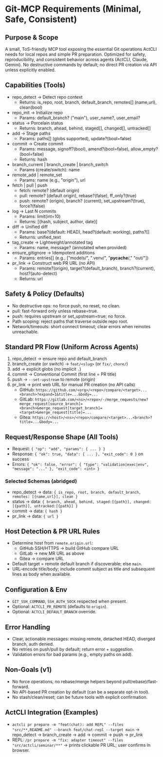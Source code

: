 # Git-MCP Requirements (Minimal, Safe, Consistent)

## Purpose & Scope
A small, ToS-friendly MCP tool exposing the essential Git operations ActCLI needs for local repos and simple PR preparation. Optimized for safety, reproducibility, and consistent behavior across agents (ActCLI, Claude, Gemini). No destructive commands by default; no direct PR creation via API unless explicitly enabled.

## Capabilities (Tools)
- repo_detect → Detect repo context
  - Returns: is_repo, root, branch, default_branch, remotes[] (name,url), clean(bool)
- repo_init → Initialize repo
  - Params: default_branch? ("main"), user_name?, user_email?
- status → Porcelain status
  - Returns: branch, ahead, behind, staged[], changed[], untracked[]
- add → Stage paths
  - Params: paths[] (globs supported), update?(bool=false)
- commit → Create commit
  - Params: message, signoff?(bool), amend?(bool=false), allow_empty?(bool=false)
  - Returns: hash
- branch_current | branch_create | branch_switch
  - Params (create/switch): name
- remote_add | remote_set
  - Params: name (e.g., "origin"), url
- fetch | pull | push
  - fetch: remote? (default origin)
  - pull: remote? (default origin), rebase?(false), ff_only?(true)
  - push: remote? (origin), branch? (current), set_upstream?(true), force?(false)
- log → Last N commits
  - Params: limit(int=10)
  - Returns: [{hash, subject, author, date}]
- diff → Unified diff
  - Params: base?(default: HEAD), head?(default: working), paths?[]
  - Returns: unified_text
- tag_create → Lightweight/annotated tag
  - Params: name, message? (annotated when provided)
- ensure_gitignore → Idempotent additions
  - Params: entries[] (e.g., ["models/", ".venv/", "__pycache__/," "out/"])
- pr_link → Construct web PR URL (no API)
  - Params: remote?(origin), target?(default_branch), branch?(current), host?(auto-detect)
  - Returns: url

## Safety & Policy (Defaults)
- No destructive ops: no force push, no reset, no clean.
- pull: fast-forward only unless rebase=true.
- push: requires upstream or set_upstream=true; no force.
- Path scoping: reject paths that traverse outside repo root.
- Network/timeouts: short connect timeout; clear errors when remotes unreachable.

## Standard PR Flow (Uniform Across Agents)
1) repo_detect → ensure repo and default_branch
2) branch_create (or switch) → `feat/<slug>` (or `fix/`, `chore/`)
3) add → explicit globs (no implicit `.`)
4) commit → Conventional Commit (first line = PR title)
5) push → `--set-upstream` to remote (origin)
6) pr_link → print web URL for manual PR creation (no API calls)
   - GitHub: `https://github.com/<org>/<repo>/compare/<target>...<branch>?expand=1&title=...&body=...`
   - GitLab: `https://gitlab.com/<ns>/<repo>/-/merge_requests/new?merge_request[source_branch]=<branch>&merge_request[target_branch]=<target>&merge_request[title]=...`
   - Gitea: `https://<host>/<ns>/<repo>/compare/<target>...<branch>?title=...&body=...`

## Request/Response Shape (All Tools)
- Request: `{ "op": "add", "params": { ... } }`
- Response: `{ "ok": true, "data": { ... }, "exit_code": 0 }` on success
- Errors: `{ "ok": false, "error": { "type": "validation|exec|env", "message": "..." }, "exit_code": <int> }`

### Selected Schemas (abridged)
- repo_detect → data: `{ is_repo, root, branch, default_branch, remotes: [{name,url}], clean }`
- status → data: `{ branch, ahead, behind, staged:[{path}], changed:[{path}], untracked:[{path}] }`
- commit → data: `{ hash }`
- pr_link → data: `{ url }`

## Host Detection & PR URL Rules
- Determine host from `remote.origin.url`:
  - GitHub SSH/HTTPS → build GitHub compare URL
  - GitLab → new MR URL as above
  - Gitea → compare URL
- Default target = remote default branch if discoverable; else `main`.
- URL-encode title/body; include commit subject as title and subsequent lines as body when available.

## Configuration & Env
- `GIT_SSH_COMMAND`, `SSH_AUTH_SOCK` respected when present.
- Optional: `ACTCLI_PR_REMOTE` (defaults to `origin`).
- Optional: `ACTCLI_DEFAULT_BRANCH` override.

## Error Handling
- Clear, actionable messages: missing remote, detached HEAD, diverged branch, auth denied.
- No retries on push/pull by default; return error + suggestion.
- Validation errors for bad params (e.g., empty paths on add).

## Non-Goals (v1)
- No force operations, no rebase/merge helpers beyond pull(rebase)/fast-forward.
- No API-based PR creation by default (can be a separate opt-in tool).
- No stash/clean/reset; can be future tools with explicit confirmation.

## ActCLI Integration (Examples)
- `actcli pr prepare -m "feat(chat): add REPL" --files "src/**,README.md" --branch feat/chat-repl --target main`
  → repo_detect → branch_create → add → commit → push → pr_link
- REPL: `/pr prepare -m "fix: adapter timeout" --files "src/actcli/seminar/**"`
  → prints clickable PR URL; user confirms in browser.

